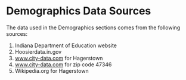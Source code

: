 # Demographics Data Sources

The data used in the Demographics sections comes from the following sources:
1. Indiana Department of Education website
2. Hoosierdata.in.gov
3. www.city-data.com for Hagerstown
4. www.city-data.com for zip code 47346
5. Wikipedia.org for Hagerstown
